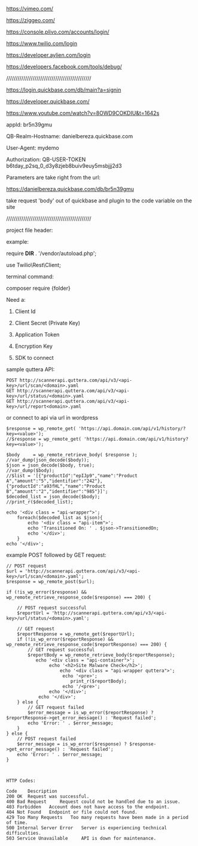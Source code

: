 https://vimeo.com/

https://ziggeo.com/

https://console.plivo.com/accounts/login/

https://www.twilio.com/login

https://developer.aylien.com/login

https://developers.facebook.com/tools/debug/

/////////////////////////////////////////////

https://login.quickbase.com/db/main?a=signin

https://developer.quickbase.com/

https://www.youtube.com/watch?v=8OWD9COKDIU&t=1642s

appId: br5n39gmu

QB-Realm-Hostname: danielbereza.quickbase.com

User-Agent: mydemo

Authorization: QB-USER-TOKEN b6tday_p2sq_0_d3y8zjeb8buiv9euy5msbjjj2d3 

Parameters are take right from the url:

https://danielbereza.quickbase.com/db/br5n39gmu

take request 'body' out of quickbase and plugin to the code variable on the site

 
/////////////////////////////////////////////

project file header:

example:

require __DIR__ . '/vendor/autoload.php';

use Twilio\Rest\Client;

terminal command:  

composer require {folder}

Need a: 

1. Client Id

2. Client Secret (Private Key)

3. Application Token

4. Encryption Key

5. SDK to connect


sample quttera API:

	POST http://scannerapi.quttera.com/api/v3/<api-key>/url/scan/<domain>.yaml
	GET http://scannerapi.quttera.com/api/v3/<api-key>/url/status/<domain>.yaml
	GET http://scannerapi.quttera.com/api/v3/<api-key>/url/report<domain>.yaml



or connect to api via url in wordpress

	$response = wp_remote_get( 'https://api.domain.com/api/v1/history/?key=<value>');
	//$response = wp_remote_get( 'https://api.domain.com/api/v1/history?key=<value>');

	$body     = wp_remote_retrieve_body( $response );
	//var_dump(json_decode($body));
	$json = json_decode($body, true);
	//var_dump($body);
	//$list = '[{"productId":"epIJp9","name":"Product A","amount":"5","identifier":"242"},{"productId":"a93fHL","name":"Product B","amount":"2","identifier":"985"}]';
	$decoded_list = json_decode($body); 
	//print_r($decoded_list);

	echo '<div class = "api-wrapper">';
		foreach($decoded_list as $json){
			echo '<div class = "api-item">';
			echo 'Transitioned On: ' . $json->TransitionedOn;
			echo '</div>';
		}
	echo '</div>';



example POST followed by GET request:


	// POST request
	$url = 'http://scannerapi.quttera.com/api/v3/<api-key>/url/scan/<domain>.yaml';
	$response = wp_remote_post($url);

	if (!is_wp_error($response) && wp_remote_retrieve_response_code($response) === 200) {
		
		// POST request successful
		$reportUrl = 'http://scannerapi.quttera.com/api/v3/<api-key>/url/status/<domain>.yaml';

		// GET request
		$reportResponse = wp_remote_get($reportUrl);
		if (!is_wp_error($reportResponse) && wp_remote_retrieve_response_code($reportResponse) === 200) {
			// GET request successful
			$reportBody = wp_remote_retrieve_body($reportResponse);
			   echo '<div class = "api-container">';
					echo '<h2>Site Malware Check</h2>';
						echo '<div class = "api-wrapper quttera">';
						 echo '<pre>';
							print_r($reportBody);
						 echo '/<pre>';
					echo '</div>';
				echo '</div>';	
		} else {
			// GET request failed
			$error_message = is_wp_error($reportResponse) ? $reportResponse->get_error_message() : 'Request failed';
			echo 'Error: ' . $error_message;
		}
	} else {
		// POST request failed
		$error_message = is_wp_error($response) ? $response->get_error_message() : 'Request failed';
		echo 'Error: ' . $error_message;
	}



	HTTP Codes:

	Code 	Description
	200 OK 	Request was successful.
	400 Bad Request 	Request could not be handled due to an issue.
	403 Forbidden 	Account does not have access to the endpoint.
	404 Not Found 	Endpoint or file could not found.
	429 Too Many Requests 	Too many requests have been made in a period of time.
	500 Internal Server Error 	Server is experiencing technical difficulties.
	503 Service Unavailable 	API is down for maintenance.
 
